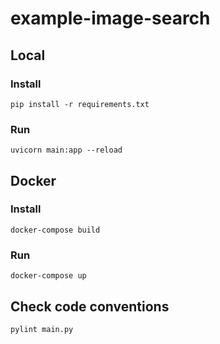 # example-image-search

## Local

### Install

```
pip install -r requirements.txt
```

### Run

```
uvicorn main:app --reload
```

## Docker

### Install

```
docker-compose build
```

### Run

```
docker-compose up
```

## Check code conventions

```
pylint main.py
```